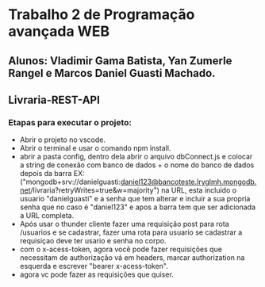 # Trabalho 2 de Programação avançada WEB
## Alunos: Vladimir Gama Batista, Yan Zumerle Rangel e Marcos Daniel Guasti Machado.
## Livraria-REST-API
### Etapas para executar o projeto:
* Abrir o projeto no vscode.
* Abrir o terminal e usar o comando npm install.
* abrir a pasta config, dentro dela abrir o arquivo dbConnect.js e colocar a string de conexão com banco de dados + o nome do banco de dados depois da barra EX: ("mongodb+srv://danielguasti:daniel123@bancoteste.lryglmh.mongodb.net/livraria?retryWrites=true&w=majority") na URL, esta incluido o usuario "danielguasti" e a senha que tem alterar e incluir a sua propria senha que no caso é "daniel123" e apos a barra tem que ser adicionada a URL completa.
* Após usar o thunder cliente fazer uma requisição post para rota /usuarios e se cadastrar, fazer uma rota para usuario se cadastrar a requisiçao deve ter usario e senha no corpo.
* com o x-acess-token, agora você pode fazer requisições que necessitam de authorização vá em headers, marcar authorization na esquerda e escrever "bearer x-acess-token".
* agora vc pode fazer as requisições que quiser.
